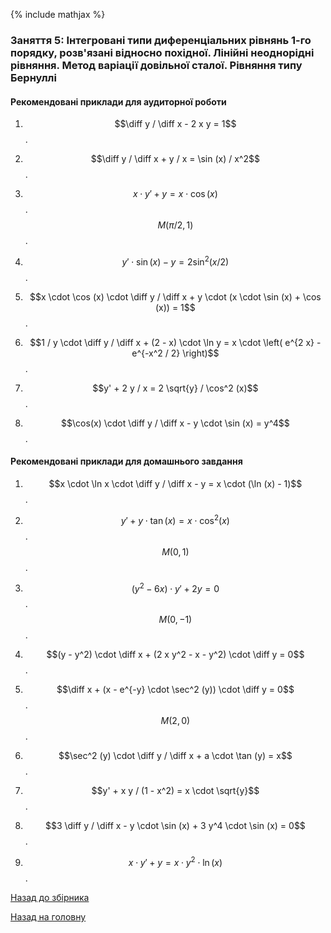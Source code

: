 {% include mathjax %}

### Заняття 5: Інтегровані типи диференціальних рівнянь 1-го порядку, розв'язані відносно похідної. Лінійні неоднорідні рівняння. Метод варіації довільної сталої. Рівняння типу Бернуллі

#### Рекомендовані приклади для аудиторної роботи

1. $$\diff y / \diff x - 2 x y = 1$$.

2. $$\diff y / \diff x + y / x = \sin (x) / x^2$$.

3. $$x \cdot y' + y = x \cdot \cos(x)$$.  $$M(\pi / 2, 1)$$.

4. $$y' \cdot \sin (x) - y = 2 \sin^2 (x / 2)$$.

5. $$x \cdot \cos (x) \cdot \diff y / \diff x + y \cdot (x \cdot \sin (x) + \cos (x)) = 1$$.

6. $$1 / y \cdot \diff y / \diff x + (2 - x) \cdot \ln y = x \cdot \left( e^{2 x} - e^{-x^2 / 2} \right)$$.

7. $$y' + 2 y / x = 2 \sqrt{y} / \cos^2 (x)$$.

8. $$\cos(x) \cdot \diff y / \diff x - y \cdot \sin (x) = y^4$$.

#### Рекомендовані приклади для домашнього завдання

1. $$x \cdot \ln x \cdot \diff y / \diff x - y = x \cdot (\ln (x) - 1)$$.

2. $$y' + y \cdot \tan (x) = x \cdot \cos^2 (x)$$.  $$M(0, 1)$$.

3. $$(y^2 - 6 x) \cdot y' + 2 y = 0$$.  $$M(0, -1)$$.

4. $$(y - y^2) \cdot \diff x + (2 x y^2 - x - y^2) \cdot \diff y = 0$$.

5. $$\diff x + (x - e^{-y} \cdot \sec^2 (y)) \cdot \diff y = 0$$.  $$M(2, 0)$$.

6. $$\sec^2 (y) \cdot \diff y / \diff x + a \cdot \tan (y) = x$$.

7. $$y' + x y / (1 - x^2) = x \cdot \sqrt{y}$$.

8. $$3 \diff y / \diff x - y \cdot \sin (x) + 3 y^4 \cdot \sin (x) = 0$$.

9. $$x \cdot y' + y = x \cdot y^2 \cdot \ln (x)$$.

[Назад до збірника](README.md)

[Назад на головну](../README.md)
